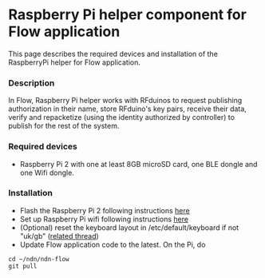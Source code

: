 Raspberry Pi helper component for Flow application
========================

This page describes the required devices and installation of the RaspberryPi helper for Flow application.

### Description

In Flow, Raspberry Pi helper works with RFduinos to request publishing authorization in their name, store RFduino's key pairs, receive their data, verify and repacketize (using the identity authorized by controller) to publish for the rest of the system.

### Required devices

* Raspberry Pi 2 with one at least 8GB microSD card, one BLE dongle and one Wifi dongle.

### Installation

* Flash the Raspberry Pi 2 following instructions [here](https://www.raspberrypi.org/documentation/installation/installing-images/)
* Set up Raspberry Pi wifi following instructions [here](https://www.raspberrypi.org/documentation/configuration/wireless/wireless-cli.md)
* (Optional) reset the keyboard layout in /etc/default/keyboard if not "uk/gb" ([related thread](http://raspberrypi.stackexchange.com/questions/1042/why-is-my-symbol-not-working)) 
* Update Flow application code to the latest. On the Pi, do
```
cd ~/ndn/ndn-flow
git pull
```